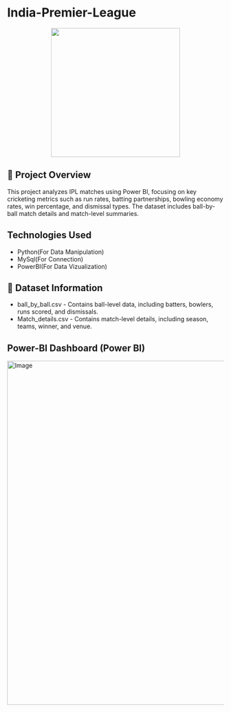   # India-Premier-League
<p align="center">
  <img src="https://github.com/user-attachments/assets/ece6221e-9c97-40b8-8bdc-3c7f51e1c1a2" width="300">
</p>

## 📌 Project Overview
This project analyzes IPL matches using Power BI, focusing on key cricketing metrics such as run rates, batting partnerships, bowling economy rates, win percentage, and dismissal types. The dataset includes ball-by-ball match details and match-level summaries.
## Technologies Used
* Python(For Data Manipulation)
* MySql(For Connection)
* PowerBI(For Data Vizualization)

 ## 📂 Dataset Information
* ball_by_ball.csv - Contains ball-level data, including batters, bowlers, runs scored, and dismissals.
* Match_details.csv - Contains match-level details, including season, teams, winner, and venue.

## Power-BI Dashboard (Power BI)
<img width="800" alt="Image" src="https://github.com/user-attachments/assets/6168c134-633e-4ead-be64-fb7b80f869d9" />

